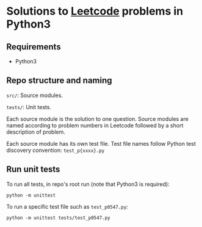 # Solutions to [Leetcode](http://leetcode.com/) problems in Python3

## Requirements
* Python3

## Repo structure and naming
`src/`: Source modules.

`tests/`: Unit tests.

Each source module is the solution to one question. Source modules are named according to problem numbers in Leetcode followed by a short description of problem.

Each source module has its own test file. Test file names follow Python test discovery convention: `test_p{xxxx}.py`

## Run unit tests
To run all tests, in repo's root run (note that Python3 is required):

```
python -m unittest
```

To run a specific test file such as `test_p0547.py`:

```
python -m unittest tests/test_p0547.py
```
